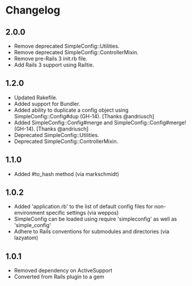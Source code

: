 # Changelog

## 2.0.0

- Remove deprecated SimpleConfig::Utilities.
- Remove deprecated SimpleConfig::ControllerMixin.
- Remove pre-Rails 3 init.rb file.
- Add Rails 3 support using Railtie.

## 1.2.0

- Updated Rakefile.
- Added support for Bundler.
- Added ability to duplicate a config object using SimpleConfig::Config#dup (GH-14). [Thanks @andriusch]
- Added SimpleConfig::Config#merge and SimpleConfig::Config#merge! (GH-14). [Thanks @andriusch]
- Deprecated SimpleConfig::Utilities.
- Deprecated SimpleConfig::ControllerMixin.

## 1.1.0

- Added #to_hash method (via markschmidt)

## 1.0.2

- Added 'application.rb' to the list of default config files for non-environment specific settings (via weppos)
- SimpleConfig can be loaded using require 'simpleconfig' as well as 'simple_config'
- Adhere to Rails conventions for submodules and directories (via lazyatom)

## 1.0.1

- Removed dependency on ActiveSupport
- Converted from Rails plugin to a gem
